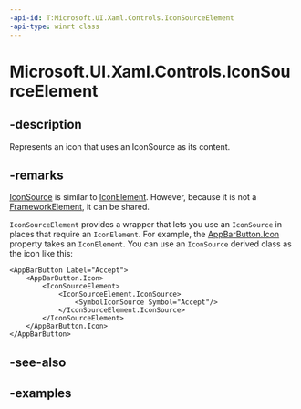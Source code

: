 ```yaml
---
-api-id: T:Microsoft.UI.Xaml.Controls.IconSourceElement
-api-type: winrt class
---
```


<!-- Class syntax.
public class IconSourceElement : IconElement, IconElement
-->

# Microsoft.UI.Xaml.Controls.IconSourceElement

## -description

Represents an icon that uses an IconSource as its content.

## -remarks

[IconSource](iconsource.md) is similar to [IconElement](iconelement.md). However, because it is not a [FrameworkElement](/windows/winui/api/microsoft.ui.xaml.frameworkelement), it can be shared.

`IconSourceElement` provides a wrapper that lets you use an `IconSource` in places that require an `IconElement`. For example, the [AppBarButton.Icon](appbarbutton_icon.md) property takes an `IconElement`. You can use an `IconSource` derived class as the icon like this:

```xaml
<AppBarButton Label="Accept">
    <AppBarButton.Icon>
        <IconSourceElement>
            <IconSourceElement.IconSource>
                <SymbolIconSource Symbol="Accept"/>
            </IconSourceElement.IconSource>
        </IconSourceElement>
    </AppBarButton.Icon>
</AppBarButton>
```

## -see-also

## -examples

